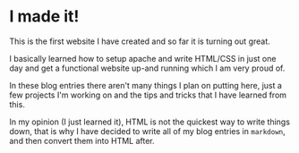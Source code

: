# I made it!

This is the first website I have created and so far it is turning out great.

I basically learned how to setup apache and write HTML/CSS in just one day and get a functional website up-and running which I am very proud of.

In these blog entries there aren't many things I plan on putting here, just a few projects I'm working on and the tips and tricks that I have learned from this.

In my opinion (I just learned it), HTML is not the quickest way to write things down, that is why I have decided to write all of my blog entries in `markdown`, and then convert them into HTML after.
